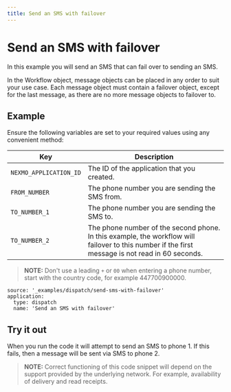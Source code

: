 ```yaml
---
title: Send an SMS with failover
---
```


# Send an SMS with failover

In this example you will send an SMS that can fail over to sending an SMS.

In the Workflow object, message objects can be placed in any order to suit your use case. Each message object must contain a failover object, except for the last message, as there are no more message objects to failover to.

## Example

Ensure the following variables are set to your required values using any convenient method:

Key | Description
-- | --
`NEXMO_APPLICATION_ID` | The ID of the application that you created.
`FROM_NUMBER` | The phone number you are sending the SMS from.
`TO_NUMBER_1` | The phone number you are sending the SMS to.
`TO_NUMBER_2` | The phone number of the second phone. In this example, the workflow will failover to this number if the first message is not read in 60 seconds.

> **NOTE:** Don't use a leading `+` or `00` when entering a phone number, start with the country code, for example 447700900000.

```code_snippets
source: '_examples/dispatch/send-sms-with-failover'
application:
  type: dispatch
  name: 'Send an SMS with failover'
```

## Try it out

When you run the code it will attempt to send an SMS to phone 1. If this fails, then a message will be sent via SMS to phone 2.

> **NOTE:** Correct functioning of this code snippet will depend on the support provided by the underlying network. For example, availability of delivery and read receipts.
